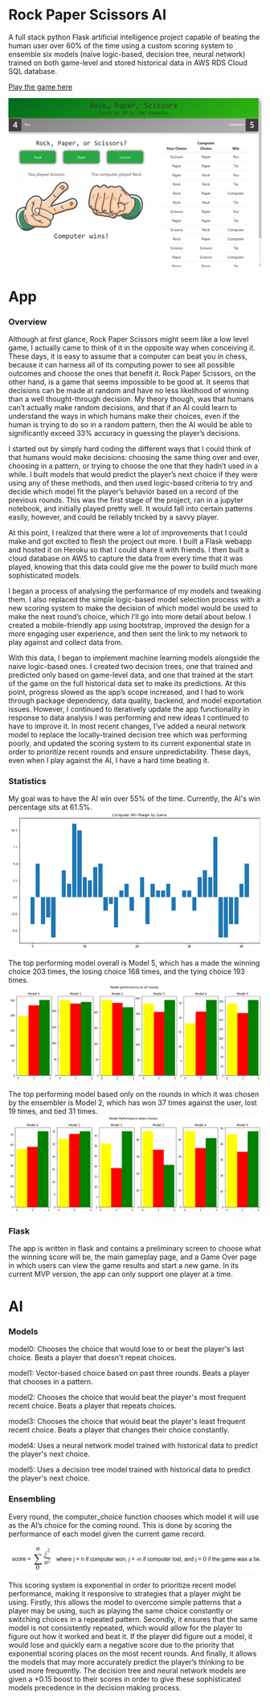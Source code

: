 # Rock Paper Scissors AI
A full stack python Flask artificial intelligence project capable of beating the human user over 60% of the time using a custom scoring system to ensemble six models (naïve logic-based, decision tree, neural network) trained on both game-level and stored historical data in AWS RDS Cloud SQL database.

[Play the game here](https://rps-ai-game.herokuapp.com/)

![app_interface](static/images/rps-webapp-screenshot.jpg)

# App

### Overview
Although at first glance, Rock Paper Scissors might seem like a low level game, I actually came to think of it in the opposite way when conceiving it. These days, it is easy to assume that a computer can beat you in chess, because it can harness all of its computing power to see all possible outcomes and choose the ones that benefit it. Rock Paper Scissors, on the other hand, is a game that seems impossible to be good at. It seems that decisions can be made at random and have no less likelihood of winning than a well thought-through decision. My theory though, was that humans can’t actually make random decisions, and that if an AI could learn to understand the ways in which humans make their choices, even if the human is trying to do so in a random pattern, then the AI would be able to significantly exceed 33% accuracy in guessing the player’s decisions. 

I started out by simply hard coding the different ways that I could think of that humans would make decisions: choosing the same thing over and over, choosing in a pattern, or trying to choose the one that they hadn’t used in a while. I built models that would predict the player’s next choice if they were using any of these methods, and then used logic-based criteria to try and decide which model fit the player’s behavior based on a record of the previous rounds. This was the first stage of the project, ran in a jupyter notebook, and initially played pretty well. It would fall into certain patterns easily, however, and could be reliably tricked by a savvy player. 


At this point, I realized that there were a lot of improvements that I could make and got excited to flesh the project out more. I built a Flask webapp and hosted it on Heroku so that I could share it with friends. I then built a cloud database on AWS to capture the data from every time that it was played, knowing that this data could give me the power to build much more sophisticated models.

I began a process of analysing the performance of my models and tweaking them. I also replaced the simple logic-based model selection process with a new scoring system to make the decision of which model would be used to make the next round’s choice, which I’ll go into more detail about below. I created a mobile-friendly app using bootstrap, improved the design for a more engaging user experience, and then sent the link to my network to play against and collect data from.

With this data, I began to implement machine learning models alongside the naive logic-based ones. I created two decision trees, one that trained and predicted only based on game-level data, and one that trained at the start of the game on the full historical data set to make its predictions. At this point, progress slowed as the app’s scope increased, and I had to work through package dependency, data quality, backend, and model exportation issues. However, I continued to iteratively update the app functionality in response to data analysis I was performing and new ideas I continued to have to improve it. In most recent changes, I’ve added a neural network model to replace the locally-trained decision tree which was performing poorly, and updated the scoring system to its current exponential state in order to prioritize recent rounds and ensure unpredictability. These days, even when I play against the AI, I have a hard time beating it. 


### Statistics

My goal was to have the AI win over 55% of the time. Currently, the AI's win percentage sits at 61.5%. 
![win margins](static/images/rps_win_margin_by_game.png)

The top performing model overall is Model 5, which has a made the winning choice 203 times, the losing choice 168 times, and the tying choice 193 times. 
![full model performance](static/images/rps_full_model_performance.png)

The top performing model based only on the rounds in which it was chosen by the ensembler is Model 2, which has won 37 times against the user, lost 19 times, and tied 31 times. 
![chosen model performance](static/images/rps_chosen_model_performance.png)


### Flask
The app is written in flask and contains a preliminary screen to choose what the winning score will be, the main gameplay page, and a Game Over page in which users can view the game results and start a new game. In its current MVP version, the app can only support one player at a time.



# AI
### Models
model0: Chooses the choice that would lose to or beat the player's last choice. Beats a player that doesn't repeat choices.

model1: Vector-based choice based on past three rounds. Beats a player that chooses in a pattern.

model2: Chooses the choice that would beat the player's most frequent recent choice. Beats a player that repeats choices.

model3: Chooses the choice that would beat the player's least frequent recent choice. Beats a player that changes their choice constantly.

model4: Uses a neural network model trained with historical data to predict the player's next choice.

model5: Uses a decision tree model trained with historical data to predict the player's next choice.




### Ensembling
Every round, the computer_choice function chooses which model it will use as the AI’s choice for the coming round. This is done by scoring the performance of each model given the current game record. 

![scoring](static/images/rps_scoring_equation.jpg)

This scoring system is exponential in order to prioritize recent model performance, making it responsive to strategies that a player might be using. Firstly, this allows the model to overcome simple patterns that a player may be using, such as playing the same choice constantly or switching choices in a repeated pattern. Secondly, it ensures that the same model is not consistently repeated, which would allow for the player to figure out how it worked and beat it. If the player did figure out a model, it would lose and quickly earn a negative score due to the priority that exponential scoring places on the most recent rounds. And finally, it allows the models that may more accurately predict the player’s thinking to be used more frequently. The decision tree and neural network models are given a +0.15 boost to their scores in order to give these sophisticated models precedence in the decision making process. 

